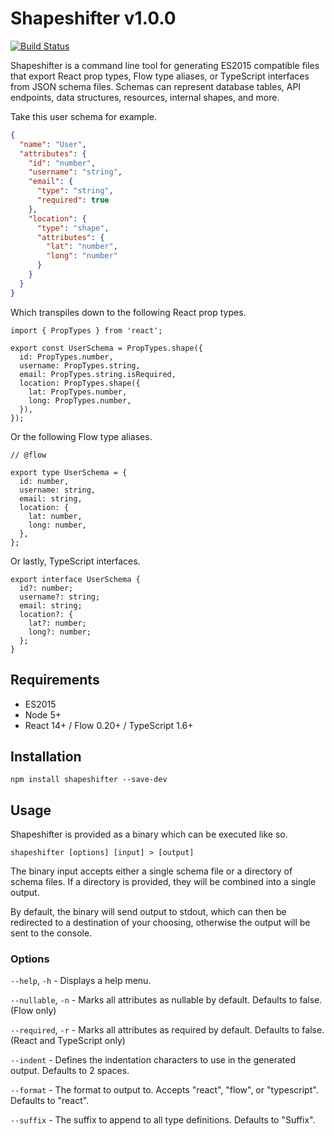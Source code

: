 # Shapeshifter v1.0.0
[![Build Status](https://travis-ci.org/milesj/shapeshifter.svg?branch=master)](https://travis-ci.org/milesj/shapeshifter)

Shapeshifter is a command line tool for generating ES2015 compatible
files that export React prop types, Flow type aliases, or TypeScript
interfaces from JSON schema files. Schemas can represent database
tables, API endpoints, data structures, resources, internal shapes,
and more.

Take this user schema for example.

```json
{
  "name": "User",
  "attributes": {
    "id": "number",
    "username": "string",
    "email": {
      "type": "string",
      "required": true
    },
    "location": {
      "type": "shape",
      "attributes": {
        "lat": "number",
        "long": "number"
      }
    }
  }
}
```

Which transpiles down to the following React prop types.

```
import { PropTypes } from 'react';

export const UserSchema = PropTypes.shape({
  id: PropTypes.number,
  username: PropTypes.string,
  email: PropTypes.string.isRequired,
  location: PropTypes.shape({
    lat: PropTypes.number,
    long: PropTypes.number,
  }),
});
```

Or the following Flow type aliases.

```
// @flow

export type UserSchema = {
  id: number,
  username: string,
  email: string,
  location: {
    lat: number,
    long: number,
  },
};
```

Or lastly, TypeScript interfaces.

```
export interface UserSchema {
  id?: number;
  username?: string;
  email: string;
  location?: {
    lat?: number;
    long?: number;
  };
}
```

## Requirements

* ES2015
* Node 5+
* React 14+ / Flow 0.20+ / TypeScript 1.6+

## Installation

```
npm install shapeshifter --save-dev
```

## Usage

Shapeshifter is provided as a binary which can be executed like so.

```
shapeshifter [options] [input] > [output]
```

The binary input accepts either a single schema file or a directory of
schema files. If a directory is provided, they will be combined into 
a single output.

By default, the binary will send output to stdout, which can then be 
redirected to a destination of your choosing, otherwise the output
will be sent to the console.

### Options

`--help`, `-h` - Displays a help menu.

`--nullable`, `-n` - Marks all attributes as nullable by default.
Defaults to false. (Flow only)

`--required`, `-r` - Marks all attributes as required by default.
Defaults to false. (React and TypeScript only)

`--indent` - Defines the indentation characters to use in the
generated output. Defaults to 2 spaces.

`--format` - The format to output to. Accepts "react", "flow", or
"typescript". Defaults to "react".

`--suffix` - The suffix to append to all type definitions. Defaults
to "Suffix".

